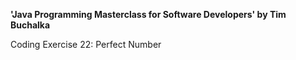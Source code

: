 **'Java Programming Masterclass for Software Developers' by Tim Buchalka**

Coding Exercise 22: Perfect Number